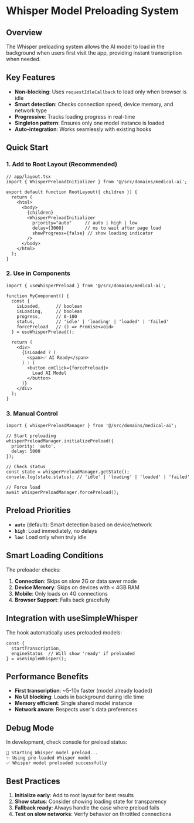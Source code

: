 # Whisper Model Preloading System

## Overview
The Whisper preloading system allows the AI model to load in the background when users first visit the app, providing instant transcription when needed.

## Key Features
- **Non-blocking**: Uses `requestIdleCallback` to load only when browser is idle
- **Smart detection**: Checks connection speed, device memory, and network type
- **Progressive**: Tracks loading progress in real-time
- **Singleton pattern**: Ensures only one model instance is loaded
- **Auto-integration**: Works seamlessly with existing hooks

## Quick Start

### 1. Add to Root Layout (Recommended)
```tsx
// app/layout.tsx
import { WhisperPreloadInitializer } from '@/src/domains/medical-ai';

export default function RootLayout({ children }) {
  return (
    <html>
      <body>
        {children}
        <WhisperPreloadInitializer 
          priority="auto"     // auto | high | low
          delay={3000}        // ms to wait after page load
          showProgress={false} // show loading indicator
        />
      </body>
    </html>
  );
}
```

### 2. Use in Components
```tsx
import { useWhisperPreload } from '@/src/domains/medical-ai';

function MyComponent() {
  const { 
    isLoaded,      // boolean
    isLoading,     // boolean
    progress,      // 0-100
    status,        // 'idle' | 'loading' | 'loaded' | 'failed'
    forcePreload   // () => Promise<void>
  } = useWhisperPreload();

  return (
    <div>
      {isLoaded ? (
        <span>✅ AI Ready</span>
      ) : (
        <button onClick={forcePreload}>
          Load AI Model
        </button>
      )}
    </div>
  );
}
```

### 3. Manual Control
```tsx
import { whisperPreloadManager } from '@/src/domains/medical-ai';

// Start preloading
whisperPreloadManager.initializePreload({
  priority: 'auto',
  delay: 5000
});

// Check status
const state = whisperPreloadManager.getState();
console.log(state.status); // 'idle' | 'loading' | 'loaded' | 'failed'

// Force load
await whisperPreloadManager.forcePreload();
```

## Preload Priorities

- **`auto`** (default): Smart detection based on device/network
- **`high`**: Load immediately, no delays
- **`low`**: Load only when truly idle

## Smart Loading Conditions

The preloader checks:
1. **Connection**: Skips on slow 2G or data saver mode
2. **Device Memory**: Skips on devices with < 4GB RAM
3. **Mobile**: Only loads on 4G connections
4. **Browser Support**: Falls back gracefully

## Integration with useSimpleWhisper

The hook automatically uses preloaded models:
```tsx
const { 
  startTranscription,
  engineStatus  // Will show 'ready' if preloaded
} = useSimpleWhisper();
```

## Performance Benefits

- **First transcription**: ~5-10x faster (model already loaded)
- **No UI blocking**: Loads in background during idle time
- **Memory efficient**: Single shared model instance
- **Network aware**: Respects user's data preferences

## Debug Mode

In development, check console for preload status:
```
🎯 Starting Whisper model preload...
✨ Using pre-loaded Whisper model
✅ Whisper model preloaded successfully
```

## Best Practices

1. **Initialize early**: Add to root layout for best results
2. **Show status**: Consider showing loading state for transparency
3. **Fallback ready**: Always handle the case where preload fails
4. **Test on slow networks**: Verify behavior on throttled connections